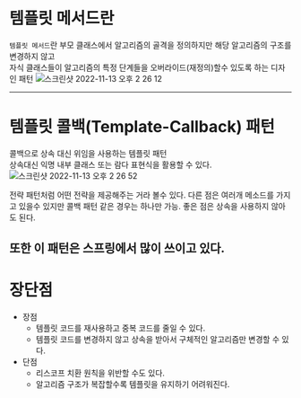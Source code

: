 # 템플릿 메서드란

`템플릿 메서드`란 부모 클래스에서 알고리즘의 골격을 정의하지만 해당 알고리즘의 구조를 변경하지 않고  
자식 클래스들이 알고리즘의 특정 단계들을 오버라이드(재정의)할수 있도록 하는 디자인 패턴
![스크린샷 2022-11-13 오후 2 26 12](https://user-images.githubusercontent.com/37957608/201507270-d60e368c-efb5-42e1-8d57-8ae77817f765.png)

---

# 템플릿 콜백(Template-Callback) 패턴

콜백으로 상속 대신 위임을 사용하는 템플릿 패턴  
상속대신 익명 내부 클래스 또는 람다 표현식을 활용할 수 있다.
![스크린샷 2022-11-13 오후 2 26 52](https://user-images.githubusercontent.com/37957608/201507287-128bc630-d307-4723-a8c5-103fab12ff1c.png)

전략 패턴처럼 어떤 전략을 제공해주는 거라 볼수 있다.
다른 점은 여러개 메소드를 가지고 있을수 있지만 콜백 패턴 같은 경우는 하나만 가능.
좋은 점은 상속을 사용하지 않아도 된다.

## 또한 이 패턴은 스프링에서 많이 쓰이고 있다.

# 장단점

- 장점
  - 템플릿 코드를 재사용하고 중복 코드를 줄일 수 있다.
  - 템플릿 코드를 변경하지 않고 상속을 받아서 구체적인 알고리즘만 변경할 수 있다.
- 단점
  - 리스코프 치환 원칙을 위반할 수도 있다.
  - 알고리즘 구조가 복잡할수록 템플릿을 유지하기 어려워진다.
